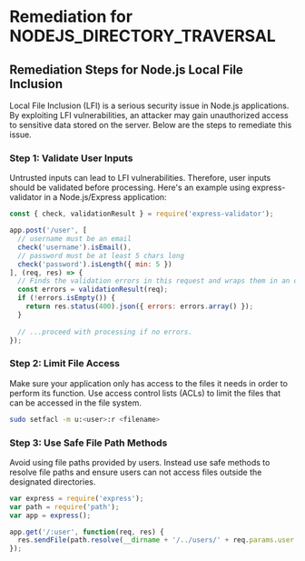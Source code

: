 # Remediation for NODEJS_DIRECTORY_TRAVERSAL

## Remediation Steps for Node.js Local File Inclusion

Local File Inclusion (LFI) is a serious security issue in Node.js applications. By exploiting LFI vulnerabilities, an attacker may gain unauthorized access to sensitive data stored on the server.
Below are the steps to remediate this issue.

### Step 1: Validate User Inputs

Untrusted inputs can lead to LFI vulnerabilities. Therefore, user inputs should be validated before processing. Here's an example using express-validator in a Node.js/Express application:

```javascript
const { check, validationResult } = require('express-validator');

app.post('/user', [
  // username must be an email
  check('username').isEmail(),
  // password must be at least 5 chars long
  check('password').isLength({ min: 5 })
], (req, res) => {
  // Finds the validation errors in this request and wraps them in an object with handy functions
  const errors = validationResult(req);
  if (!errors.isEmpty()) {
    return res.status(400).json({ errors: errors.array() });
  }
  
  // ...proceed with processing if no errors.
});
```
### Step 2: Limit File Access

Make sure your application only has access to the files it needs in order to perform its function. Use access control lists (ACLs) to limit the files that can be accessed in the file system.

```bash
sudo setfacl -m u:<user>:r <filename>
```

### Step 3: Use Safe File Path Methods

Avoid using file paths provided by users. Instead use safe methods to resolve file paths and ensure users can not access files outside the designated directories.

```javascript
var express = require('express');
var path = require('path');
var app = express();

app.get('/:user', function(req, res) {
  res.sendFile(path.resolve(__dirname + '/../users/' + req.params.user + '/data.txt'));
});
```